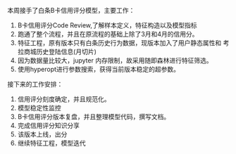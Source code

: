 本周接手了白条B卡信用评分模型，主要工作：
1. B卡信用评分Code Review,了解样本定义，特征构造以及模型指标
2. 跑通了整个流程，并且在原流程的基础上除了3月和4月的信用分。
3. 特征工程，原有版本只有白条历史行为数据，现版本加入了用户静态属性和 考拉商城历史登陆信息(月切片)
4. 因为数据量比较大，jupyter 内存限制，故采用随即森林进行特征筛选。
5. 使用hyperopt进行参数搜索，获得当前版本稳定的超参数。

接下来的工作安排：
1. 信用评分刻度确定，并且规范化。
2. 模型稳定性监控
3. B卡信用评分版本复盘，并且整理模型代码，撰写文档。
4. 完成信用评分知识分享
5. 该版本上线，出分
6. 继续特征工程，模型迭代
